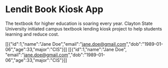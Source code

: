 # Lendit Book Kiosk App

The textbook for higher education is soaring every year. Clayton State University initiated campus textbook lending kiosk project to help students learning and reduce cost.


[[{"id":1,"name":"Jane Doe","email":"jane.doe@gmail.com","dob":"1989-01-06","age":33,"major":"CIS"}]] 
[[{"id":1,"name":"Jane Doe", "email":"jane.doe@gmail.com","dob":"1989-01-06","age":33,"major":"CIS"}]]